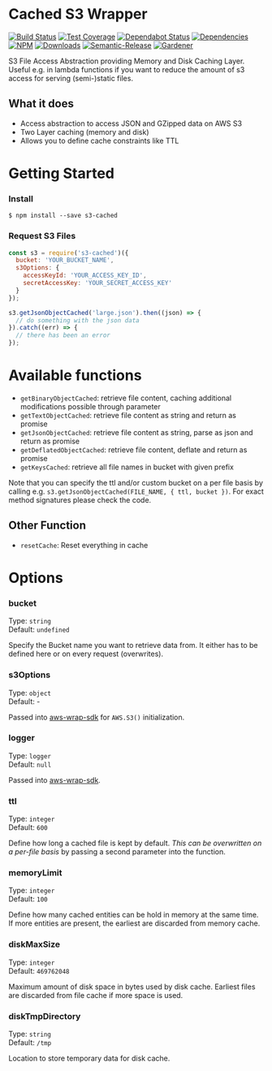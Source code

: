 # Cached S3 Wrapper

[![Build Status](https://circleci.com/gh/blackflux/s3-cached.png?style=shield)](https://circleci.com/gh/blackflux/s3-cached)
[![Test Coverage](https://img.shields.io/coveralls/blackflux/s3-cached/master.svg)](https://coveralls.io/github/blackflux/s3-cached?branch=master)
[![Dependabot Status](https://api.dependabot.com/badges/status?host=github&repo=blackflux/s3-cached)](https://dependabot.com)
[![Dependencies](https://david-dm.org/blackflux/s3-cached/status.svg)](https://david-dm.org/blackflux/s3-cached)
[![NPM](https://img.shields.io/npm/v/s3-cached.svg)](https://www.npmjs.com/package/s3-cached)
[![Downloads](https://img.shields.io/npm/dt/s3-cached.svg)](https://www.npmjs.com/package/s3-cached)
[![Semantic-Release](https://github.com/blackflux/js-gardener/blob/master/assets/icons/semver.svg)](https://github.com/semantic-release/semantic-release)
[![Gardener](https://github.com/blackflux/js-gardener/blob/master/assets/badge.svg)](https://github.com/blackflux/js-gardener)

S3 File Access Abstraction providing Memory and Disk Caching Layer. Useful e.g. in lambda functions if you want to reduce the amount of s3 access for serving (semi-)static files.

## What it does

- Access abstraction to access JSON and GZipped data on AWS S3
- Two Layer caching (memory and disk)
- Allows you to define cache constraints like TTL

# Getting Started

### Install

    $ npm install --save s3-cached

### Request S3 Files

<!-- eslint-disable import/no-extraneous-dependencies, import/no-unresolved -->
```javascript
const s3 = require('s3-cached')({
  bucket: 'YOUR_BUCKET_NAME',
  s3Options: {
    accessKeyId: 'YOUR_ACCESS_KEY_ID',
    secretAccessKey: 'YOUR_SECRET_ACCESS_KEY'
  }
});

s3.getJsonObjectCached('large.json').then((json) => {
  // do something with the json data
}).catch((err) => {
  // there has been an error
});
```

# Available functions

- `getBinaryObjectCached`: retrieve file content, caching additional modifications possible through parameter
- `getTextObjectCached`: retrieve file content as string and return as promise
- `getJsonObjectCached`: retrieve file content as string, parse as json and return as promise
- `getDeflatedObjectCached`: retrieve file content, deflate and return as promise
- `getKeysCached`: retrieve all file names in bucket with given prefix

Note that you can specify the ttl and/or custom bucket on a per file basis by calling 
e.g. `s3.getJsonObjectCached(FILE_NAME, { ttl, bucket })`. For exact method signatures please check the code.

## Other Function

- `resetCache`: Reset everything in cache

# Options

### bucket

Type: `string`<br>
Default: `undefined`

Specify the Bucket name you want to retrieve data from. It either has to be defined here or on every request (overwrites).

### s3Options

Type: `object`<br>
Default: -

Passed into [aws-wrap-sdk](https://github.com/blackflux/aws-sdk-wrap) for `AWS.S3()` initialization.

### logger

Type: `logger`<br>
Default: `null`

Passed into [aws-wrap-sdk](https://github.com/blackflux/aws-sdk-wrap).

### ttl

Type: `integer`<br>
Default: `600`

Define how long a cached file is kept by default. *This can be overwritten on a per-file basis* by passing a second parameter into the function.

### memoryLimit

Type: `integer`<br>
Default: `100`

Define how many cached entities can be hold in memory at the same time. If more entities are present, the earliest are discarded from memory cache.

### diskMaxSize

Type: `integer`<br>
Default: `469762048`

Maximum amount of disk space in bytes used by disk cache. Earliest files are discarded from file cache if more space is used.

### diskTmpDirectory

Type: `string`<br>
Default: `/tmp`

Location to store temporary data for disk cache.
